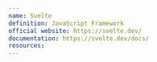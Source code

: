 ```yaml
---
name: Svelte
definition: JavaScript Framework
official website: https://svelte.dev/
documentation: https://svelte.dev/docs/
resources:
---
```

